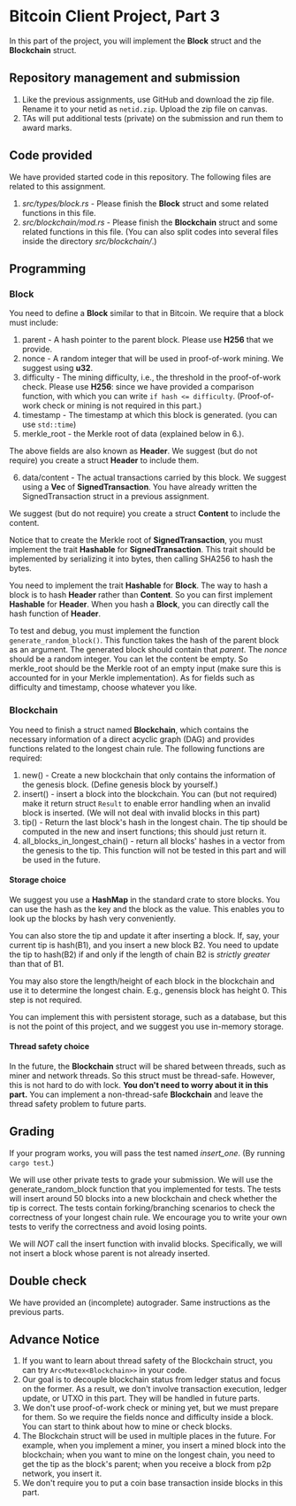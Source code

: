 # Bitcoin Client Project, Part 3

In this part of the project, you will implement the **Block** struct and the **Blockchain** struct.

## Repository management and submission

1. Like the previous assignments, use GitHub and download the zip file. Rename it to your netid as `netid.zip`. Upload the zip file on canvas.
2. TAs will put additional tests (private) on the submission and run them to award marks.

## Code provided
We have provided started code in this repository. The following files are related to this assignment.
1. *src/types/block.rs* - Please finish the **Block** struct and some related functions in this file.
2. *src/blockchain/mod.rs* - Please finish the **Blockchain** struct and some related functions in this file. (You can also split codes into several files inside the directory *src/blockchain/*.)

## Programming

### Block

You need to define a **Block** similar to that in Bitcoin. We require that a block must include:
1. parent - A hash pointer to the parent block. Please use **H256** that we provide.
2. nonce - A random integer that will be used in proof-of-work mining. We suggest using **u32**.
3. difficulty - The mining difficulty, i.e., the threshold in the proof-of-work check. Please use **H256**: since we have provided a comparison function, with which you can write `if hash <= difficulty`. (Proof-of-work check or mining is not required in this part.)
4. timestamp - The timestamp at which this block is generated. (you can use `std::time`)
5. merkle\_root - the Merkle root of data (explained below in 6.).

The above fields are also known as **Header**. We suggest (but do not require) you create a struct **Header** to include them.

6. data/content - The actual transactions carried by this block. We suggest using a **Vec** of **SignedTransaction**. You have already written the SignedTransaction struct in a previous assignment.

We suggest (but do not require) you create a struct **Content** to include the content.

Notice that to create the Merkle root of **SignedTransaction**, you must implement the trait **Hashable** for **SignedTransaction**. This trait should be implemented by serializing it into bytes, then calling SHA256 to hash the bytes.

You need to implement the trait **Hashable** for **Block**. The way to hash a block is to hash **Header** rather than **Content**. So you can first implement **Hashable** for **Header**. When you hash a **Block**, you can directly call the hash function of **Header**.

To test and debug, you must implement the function `generate_random_block()`. This function takes the hash of the parent block as an argument. The generated block should contain that *parent*. The *nonce* should be a random integer. You can let the content be empty. So merkle\_root should be the Merkle root of an empty input (make sure this is accounted for in your Merkle implementation). As for fields such as difficulty and timestamp, choose whatever you like.

### Blockchain

You need to finish a struct named **Blockchain**, which contains the necessary information of a direct acyclic graph (DAG) and provides functions related to the longest chain rule. The following functions are required:
1. new() - Create a new blockchain that only contains the information of the genesis block. (Define genesis block by yourself.)
2. insert() - insert a block into the blockchain. You can (but not required) make it return struct `Result` to enable error handling when an invalid block is inserted. (We will not deal with invalid blocks in this part)
3. tip() - Return the last block's hash in the longest chain. The tip should be computed in the new and insert functions; this should just return it.
4. all_blocks_in_longest_chain() - return all blocks' hashes in a vector from the genesis to the tip. This function will not be tested in this part and will be used in the future.

#### Storage choice

We suggest you use a **HashMap** in the standard crate to store blocks. You can use the hash as the key and the block as the value. This enables you to look up the blocks by hash very conveniently.

You can also store the tip and update it after inserting a block. If, say, your current tip is hash(B1), and you insert a new block B2. You need to update the tip to hash(B2) if and only if the length of chain B2 is *strictly greater* than that of B1.

You may also store the length/height of each block in the blockchain and use it to determine the longest chain. E.g., genensis block has height 0. This step is not required.

You can implement this with persistent storage, such as a database, but this is not the point of this project, and we suggest you use in-memory storage.

#### Thread safety choice

In the future, the **Blockchain** struct will be shared between threads, such as miner and network threads. So this struct must be thread-safe. However, this is not hard to do with lock. **You don't need to worry about it in this part.** You can implement a non-thread-safe **Blockchain** and leave the thread safety problem to future parts.

## Grading

If your program works, you will pass the test named *insert_one*. (By running `cargo test`.)

We will use other private tests to grade your submission. We will use the generate_random_block function that you implemented for tests.
The tests will insert around 50 blocks into a new blockchain and check whether the tip is correct. The tests contain forking/branching scenarios to check the correctness of your longest chain rule. We encourage you to write your own tests to verify the correctness and avoid losing points.

We will *NOT* call the insert function with invalid blocks. Specifically, we will not insert a block whose parent is not already inserted.

## Double check
We have provided an (incomplete) autograder. Same instructions as the previous parts.

## Advance Notice
1. If you want to learn about thread safety of the Blockchain struct, you can try `Arc<Mutex<Blockchain>>` in your code.
2. Our goal is to decouple blockchain status from ledger status and focus on the former. As a result, we don't involve transaction execution, ledger update, or UTXO in this part. They will be handled in future parts.
3. We don't use proof-of-work check or mining yet, but we must prepare for them. So we require the fields nonce and difficulty inside a block. You can start to think about how to mine or check blocks.
4. The Blockchain struct will be used in multiple places in the future. For example, when you implement a miner, you insert a mined block into the blockchain; when you want to mine on the longest chain, you need to get the tip as the block's parent; when you receive a block from p2p network, you insert it.
5. We don't require you to put a coin base transaction inside blocks in this part.
